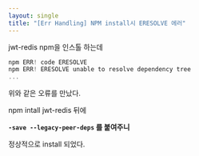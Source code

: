 ```yaml
---
layout: single
title: "[Err Handling] NPM install시 ERESOLVE 에러"
---
```


jwt-redis npm을 인스톨 하는데

```jsx
npm ERR! code ERESOLVE
npm ERR! ERESOLVE unable to resolve dependency tree
...
```

위와 같은 오류를 만났다.

npm intall jwt-redis 뒤에

**`-save --legacy-peer-deps` 를 붙여주니**

정상적으로 install 되었다.
